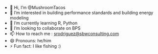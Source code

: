 - 👋 Hi, I’m @MushroomTacos
- 👀 I’m interested in building performance standards and building energy modeling
- 🌱 I’m currently learning R, Python
- 💞️ I’m looking to collaborate on BPS
- 📫 How to reach me : srodriguez@sbwconsulting.com
- 😄 Pronouns: he/him
- ⚡ Fun fact: I like fishing :)

<!---
MushroomTacos/MushroomTacos is a ✨ special ✨ repository because its `README.md` (this file) appears on your GitHub profile.
You can click the Preview link to take a look at your changes.
--->
